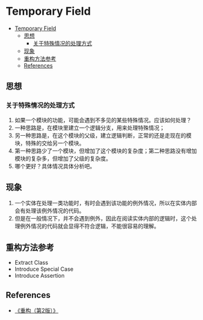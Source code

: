 # Temporary Field

<!-- TOC -->

- [Temporary Field](#temporary-field)
    - [思想](#思想)
        - [关于特殊情况的处理方式](#关于特殊情况的处理方式)
    - [现象](#现象)
    - [重构方法参考](#重构方法参考)
    - [References](#references)

<!-- /TOC -->


## 思想
### 关于特殊情况的处理方式
1. 如果一个模块的功能，可能会遇到不多见的某些特殊情况。应该如何处理？
2. 一种思路是，在模块里建立一个逻辑分支，用来处理特殊情况；
3. 另一种思路是，在这个模块的父级，建立逻辑判断，正常的还是走现在的模块，特殊的交给另一个模块。
4. 第一种思路少了一个模块，但增加了这个模块的复杂度；第二种思路没有增加模块的复杂多，但增加了父级的复杂度。
5. 哪个更好？具体情况具体分析吧。


## 现象
1. 一个实体在处理一类功能时，有时会遇到该功能的例外情况，所以在实体内部会有处理该例外情况的代码。
2. 但是在一般情况下，并不会遇到例外，因此在阅读实体内部的逻辑时，这个处理例外情况的代码就会显得不符合逻辑，不能很容易的理解。


## 重构方法参考
* Extract Class
* Introduce Special Case
* Introduce Assertion


## References
* [《重构（第2版）》](https://book.douban.com/subject/33400354/)
